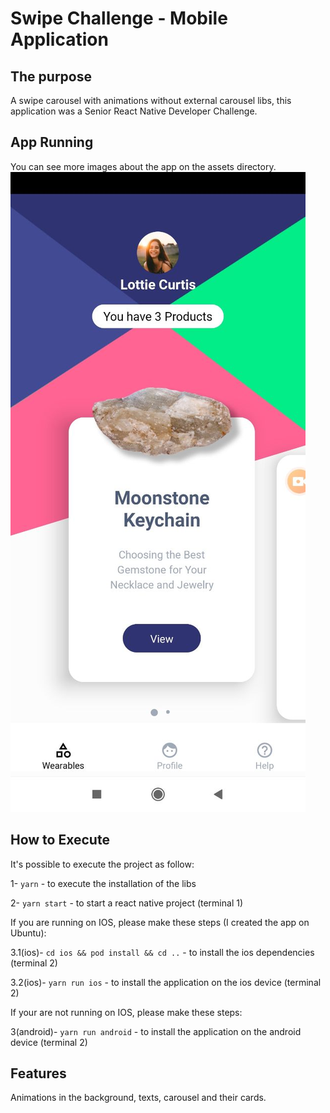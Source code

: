# Swipe Challenge - Mobile Application

## The purpose
A swipe carousel with animations without external carousel libs, this application was a Senior React Native Developer Challenge.

## App Running
You can see more images about the app on the assets directory.
<img src="https://github.com/Gisleude/swipechallengeapp/blob/master/assets/1.jpeg"
     alt="First Image"
     style="float: center; margin-right: 10px;" />
## How to Execute
It's possible to execute the project as follow:

1- `yarn` - to execute the installation of the libs

2- `yarn start` - to start a react native project (terminal 1)

If you are running on IOS, please make these steps (I created the app on Ubuntu):

3.1(ios)- `cd ios && pod install && cd ..` - to install the ios dependencies (terminal 2) 

3.2(ios)- `yarn run ios` - to install the application on the ios device (terminal 2)

If your are not running on IOS, please make these steps:

3(android)- `yarn run android` - to install the application on the android device (terminal 2)
## Features
Animations in the background, texts, carousel and their cards.
